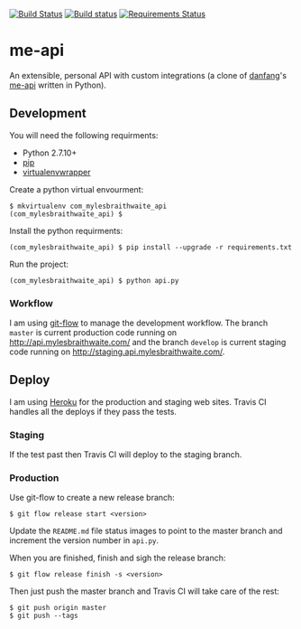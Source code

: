 [![Build Status](https://travis-ci.org/myles/me-api.svg?branch=develop)](https://travis-ci.org/myles/me-api) [![Build status](https://ci.appveyor.com/api/projects/status/1csgiwudvkikblh2?svg=true)](https://ci.appveyor.com/api/projects/status/1csgiwudvkikblh2/branch/develop?svg=true) [![Requirements Status](https://requires.io/github/myles/me-api/requirements.svg?branch=develop)](https://requires.io/github/myles/me-api/requirements/?branch=develop)

# me-api

An extensible, personal API with custom integrations (a clone of [danfang](https://github.com/danfang)'s [me-api](https://github.com/danfang/me-api) written in Python).

## Development

You will need the following requirments:

* Python 2.7.10+
* [pip](https://pip.pypa.io/en/stable/)
* [virtualenvwrapper](https://virtualenvwrapper.readthedocs.org/en/latest/)

Create a python virtual envourment:

	$ mkvirtualenv com_mylesbraithwaite_api
	(com_mylesbraithwaite_api) $

Install the python requirments:

	(com_mylesbraithwaite_api) $ pip install --upgrade -r requirements.txt

Run the project:

	(com_mylesbraithwaite_api) $ python api.py

### Workflow

I am using [git-flow](https://github.com/nvie/gitflow) to manage the development workflow. The branch `master` is current production code running on <http://api.mylesbraithwaite.com/> and the branch `develop` is current staging code running on <http://staging.api.mylesbraithwaite.com/>.

## Deploy

I am using [Heroku](https://heroku.com/) for the production and staging web sites. Travis CI handles all the deploys if they pass the tests.

### Staging

If the test past then Travis CI will deploy to the staging branch.

### Production

Use git-flow to create a new release branch:

	$ git flow release start <version>

Update the `README.md` file status images to point to the master branch and increment the version number in `api.py`.

When you are finished, finish and sigh the release branch:

	$ git flow release finish -s <version>

Then just push the master branch and Travis CI will take care of the rest:

	$ git push origin master
	$ git push --tags
